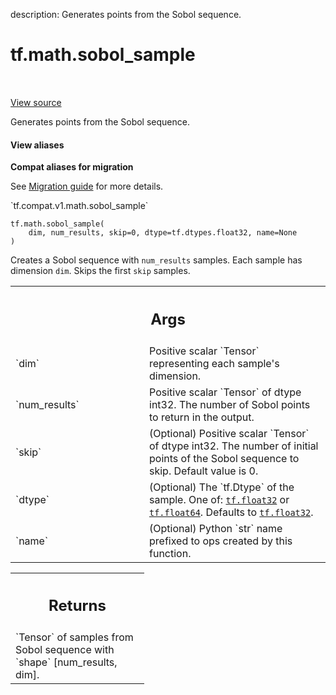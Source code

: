 description: Generates points from the Sobol sequence.

<div itemscope itemtype="http://developers.google.com/ReferenceObject">
<meta itemprop="name" content="tf.math.sobol_sample" />
<meta itemprop="path" content="Stable" />
</div>

# tf.math.sobol_sample

<!-- Insert buttons and diff -->

<table class="tfo-notebook-buttons tfo-api nocontent" align="left">

</table>

<a target="_blank" href="/code/stable/tensorflow/python/ops/math_ops.py">View source</a>



Generates points from the Sobol sequence.

<section class="expandable">
  <h4 class="showalways">View aliases</h4>
  <p>
<b>Compat aliases for migration</b>
<p>See
<a href="https://www.tensorflow.org/guide/migrate">Migration guide</a> for
more details.</p>
<p>`tf.compat.v1.math.sobol_sample`</p>
</p>
</section>

<pre class="devsite-click-to-copy prettyprint lang-py tfo-signature-link">
<code>tf.math.sobol_sample(
    dim, num_results, skip=0, dtype=tf.dtypes.float32, name=None
)
</code></pre>



<!-- Placeholder for "Used in" -->

Creates a Sobol sequence with `num_results` samples. Each sample has dimension
`dim`. Skips the first `skip` samples.

<!-- Tabular view -->
 <table class="responsive fixed orange">
<colgroup><col width="214px"><col></colgroup>
<tr><th colspan="2"><h2 class="add-link">Args</h2></th></tr>

<tr>
<td>
`dim`
</td>
<td>
Positive scalar `Tensor` representing each sample's dimension.
</td>
</tr><tr>
<td>
`num_results`
</td>
<td>
Positive scalar `Tensor` of dtype int32. The number of Sobol
points to return in the output.
</td>
</tr><tr>
<td>
`skip`
</td>
<td>
(Optional) Positive scalar `Tensor` of dtype int32. The number of
initial points of the Sobol sequence to skip. Default value is 0.
</td>
</tr><tr>
<td>
`dtype`
</td>
<td>
(Optional) The `tf.Dtype` of the sample. One of: <a href="../../tf.md#float32"><code>tf.float32</code></a> or
<a href="../../tf.md#float64"><code>tf.float64</code></a>. Defaults to <a href="../../tf.md#float32"><code>tf.float32</code></a>.
</td>
</tr><tr>
<td>
`name`
</td>
<td>
(Optional) Python `str` name prefixed to ops created by this function.
</td>
</tr>
</table>



<!-- Tabular view -->
 <table class="responsive fixed orange">
<colgroup><col width="214px"><col></colgroup>
<tr><th colspan="2"><h2 class="add-link">Returns</h2></th></tr>
<tr class="alt">
<td colspan="2">
`Tensor` of samples from Sobol sequence with `shape` [num_results, dim].
</td>
</tr>

</table>

